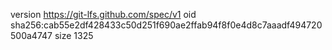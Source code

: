 version https://git-lfs.github.com/spec/v1
oid sha256:cab55e2df428433c50d251f690ae2ffab94f8f0e4d8c7aaadf494720500a4747
size 1325
